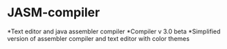 # JASM-compiler
*Text editor and java assembler compiler
*Compiler v 3.0 beta
*Simplified version of assembler compiler and text editor with color themes
